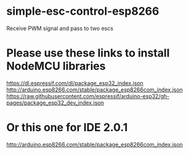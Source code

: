 # simple-esc-control-esp8266
 Receive PWM signal and pass to two escs
# Please use these links to install NodeMCU libraries
https://dl.espressif.com/dl/package_esp32_index.json
http://arduino.esp8266.com/stable/package_esp8266com_index.json
https://raw.githubusercontent.com/espressif/arduino-esp32/gh-pages/package_esp32_dev_index.json


# Or this one for IDE 2.0.1
http://arduino.esp8266.com/stable/package_esp8266com_index.json
